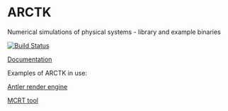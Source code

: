 # ARCTK
Numerical simulations of physical systems - library and example binaries

[![Build Status](https://travis-ci.org/FreddyWordingham/arctk.svg?branch=master)](https://travis-ci.org/FreddyWordingham/arctk)

[Documentation](https://freddywordingham.github.io/arctk)

Examples of ARCTK in use:

[Antler render engine](https://github.com/FreddyWordingham/antler)
<!-- [Antler render engine](https://crates.io/crates/antler) -->

[MCRT tool](https://crates.io/crates/mcrt)
